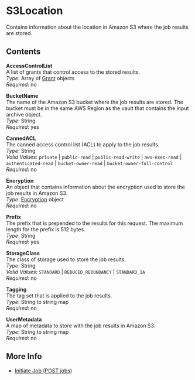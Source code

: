 # S3Location<a name="api-S3Location"></a>

 Contains information about the location in Amazon S3 where the job results are stored\.

## Contents<a name="api-S3Location-contents"></a>

**AccessControlList**  
A list of grants that control access to the stored results\.  
*Type*: Array of [Grant](api-Grant.md) objects  
*Required*: no

**BucketName**  
The name of the Amazon S3 bucket where the job results are stored\. The bucket must be in the same AWS Region as the vault that contains the input archive object\.  
*Type*: String  
*Required*: yes

**CannedACL**  
The canned access control list \(ACL\) to apply to the job results\.  
*Type*: String  
*Valid Values*: `private` | `public-read` | `public-read-write` | `aws-exec-read` | `authenticated-read` | `bucket-owner-read` | `bucket-owner-full-control`  
*Required*: no

**Encryption**  
An object that contains information about the encryption used to store the job results in Amazon S3\.  
*Type*: [Encryption](api-Encryption.md) object  
*Required*: no

**Prefix**  
The prefix that is prepended to the results for this request\. The maximum length for the prefix is 512 bytes\.  
*Type*: String  
*Required*: yes

**StorageClass**  
The class of storage used to store the job results\.  
*Type*: String  
*Valid Values*: `STANDARD` | `REDUCED_REDUNDANCY` | `STANDARD_IA`  
*Required*: no

**Tagging**  
The tag set that is applied to the job results\.  
*Type*: String to string map  
*Required*: no

**UserMetadata**  
A map  of metadata to store with the job results in Amazon S3\.  
*Type*: String to string map  
*Required*: no

## More Info<a name="more-info-api-S3Location"></a>

+ [Initiate Job \(POST jobs\)](api-initiate-job-post.md)